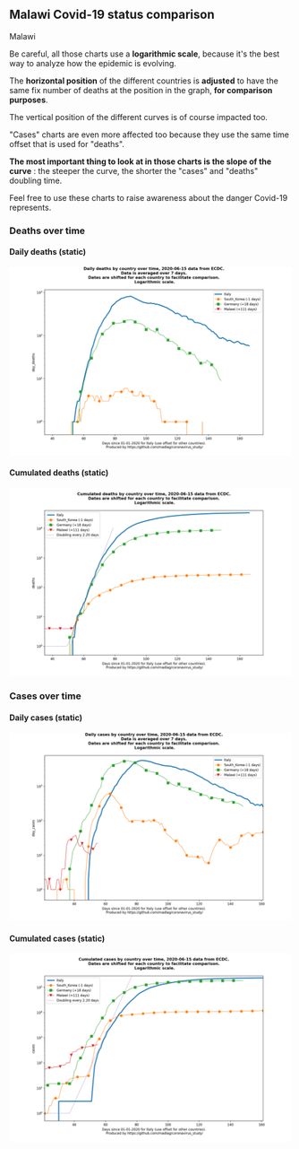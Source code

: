 ## Malawi Covid-19 status comparison 

Malawi



Be careful, all those charts use a **logarithmic scale**, because it's the best way to analyze how the epidemic is evolving.
 
The **horizontal position** of the different countries is **adjusted** to have the same fix number of deaths at the position in the graph, **for comparison purposes**.

The vertical position of the different curves is of course impacted too.

"Cases" charts are even more affected too because they use the same time offset that is used for "deaths".

**The most important thing to look at in those charts is the slope of the curve** : the steeper the curve, the shorter the "cases" and "deaths" doubling time.

Feel free to use these charts to raise awareness about the danger Covid-19 represents. 


 
### Deaths over time
 
#### Daily deaths (static)
![Malawi covid-19 daily deaths static chart](https://raw.githubusercontent.com/madlag/coronavirus_study/master/notebooks/graphs/2020-06-15/countries/Malawi/2020-06-15_Malawi_day_deaths.png "Malawi covid-19 day_deaths static chart")   
 
#### Cumulated deaths (static)
![Malawi covid-19 cumulated deaths static chart](https://raw.githubusercontent.com/madlag/coronavirus_study/master/notebooks/graphs/2020-06-15/countries/Malawi/2020-06-15_Malawi_deaths.png "Malawi covid-19 deaths static chart")   

 
### Cases over time
 
#### Daily cases (static)
![Malawi covid-19 daily cases static chart](https://raw.githubusercontent.com/madlag/coronavirus_study/master/notebooks/graphs/2020-06-15/countries/Malawi/2020-06-15_Malawi_day_cases.png "Malawi covid-19 day_cases static chart")   
 
#### Cumulated cases (static)
![Malawi covid-19 cumulated cases static chart](https://raw.githubusercontent.com/madlag/coronavirus_study/master/notebooks/graphs/2020-06-15/countries/Malawi/2020-06-15_Malawi_cases.png "Malawi covid-19 cases static chart")   

